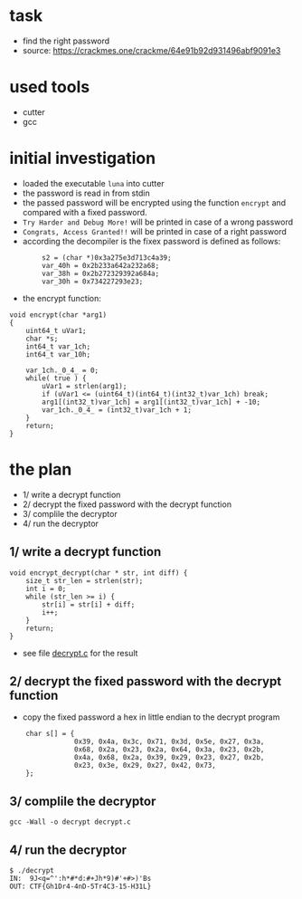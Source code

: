 # task
* find the right password
* source: https://crackmes.one/crackme/64e91b92d931496abf9091e3


# used tools
* cutter
* gcc


# initial investigation
* loaded the executable `luna` into cutter
* the password is read in from stdin
* the passed password will be encrypted using the function `encrypt` and compared with a fixed password.
* `Try Harder and Debug More!` will be printed in case of a wrong password
* `Congrats, Access Granted!!` will be printed in case of a right password
* according the decompiler is the fixex password is defined as follows:
```
        s2 = (char *)0x3a275e3d713c4a39;
        var_40h = 0x2b233a642a232a68;
        var_38h = 0x2b272329392a684a;
        var_30h = 0x734227293e23;
```

* the encrypt function:
```
void encrypt(char *arg1)
{
    uint64_t uVar1;
    char *s;
    int64_t var_1ch;
    int64_t var_10h;
    
    var_1ch._0_4_ = 0;
    while( true ) {
        uVar1 = strlen(arg1);
        if (uVar1 <= (uint64_t)(int64_t)(int32_t)var_1ch) break;
        arg1[(int32_t)var_1ch] = arg1[(int32_t)var_1ch] + -10;
        var_1ch._0_4_ = (int32_t)var_1ch + 1;
    }
    return;
}

```


# the plan
* 1/ write a decrypt function
* 2/ decrypt the fixed password with the decrypt function
* 3/ complile the decryptor
* 4/ run the decryptor


## 1/ write a decrypt function
```
void encrypt_decrypt(char * str, int diff) {
    size_t str_len = strlen(str);
    int i = 0;
    while (str_len >= i) {
        str[i] = str[i] + diff;
        i++;
    }
    return;
}
```
* see file [decrypt.c](./decrypt.c)  for the result


## 2/ decrypt the fixed password with the decrypt function
* copy the fixed password a hex in little endian to the decrypt program
```
    char s[] = {
                0x39, 0x4a, 0x3c, 0x71, 0x3d, 0x5e, 0x27, 0x3a,
                0x68, 0x2a, 0x23, 0x2a, 0x64, 0x3a, 0x23, 0x2b,
                0x4a, 0x68, 0x2a, 0x39, 0x29, 0x23, 0x27, 0x2b,
                0x23, 0x3e, 0x29, 0x27, 0x42, 0x73,
    };
```


## 3/ complile the decryptor
```
gcc -Wall -o decrypt decrypt.c 
```

## 4/ run the decryptor
```
$ ./decrypt   
IN:  9J<q=^':h*#*d:#+Jh*9)#'+#>)'Bs
OUT: CTF{Gh1Dr4-4nD-5Tr4C3-15-H31L}

```
